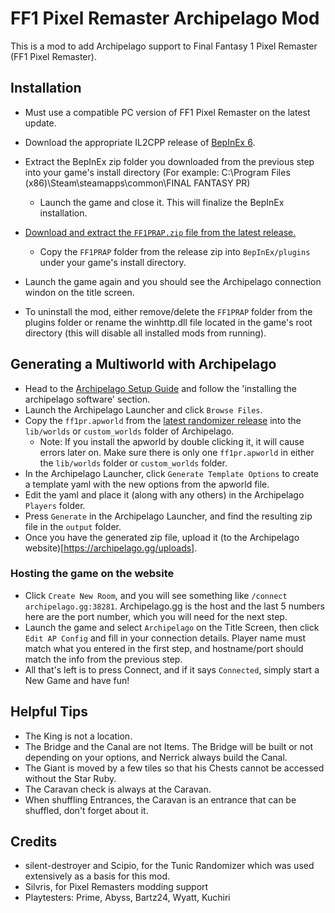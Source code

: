 ﻿# FF1 Pixel Remaster Archipelago Mod

This is a mod to add Archipelago support to Final Fantasy 1 Pixel Remaster (FF1 Pixel Remaster).

## Installation
- Must use a compatible PC version of FF1 Pixel Remaster on the latest update.

- Download the appropriate IL2CPP release of [BepInEx 6](https://github.com/BepInEx/BepInEx/releases/download/v6.0.0-pre.2/BepInEx-Unity.IL2CPP-win-x64-6.0.0-pre.2.zip).

- Extract the BepInEx zip folder you downloaded from the previous step into your game's install directory (For example: C:\Program Files (x86)\Steam\steamapps\common\FINAL FANTASY PR)
  - Launch the game and close it. This will finalize the BepInEx installation.
- [Download and extract the `FF1PRAP.zip` file from the latest release.](https://github.com/wildham0/FF1PRAP/releases/latest)
  - Copy the `FF1PRAP` folder from the release zip into `BepInEx/plugins` under your game's install directory.
- Launch the game again and you should see the Archipelago connection windon on the title screen.
- To uninstall the mod, either remove/delete the `FF1PRAP` folder from the plugins folder or rename the winhttp.dll file located in the game's root directory (this will disable all installed mods from running).


## Generating a Multiworld with Archipelago
- Head to the [Archipelago Setup Guide](https://archipelago.gg/tutorial/Archipelago/setup/en) and follow the 'installing the archipelago software' section.
- Launch the Archipelago Launcher and click `Browse Files`.
- Copy the `ff1pr.apworld` from the [latest randomizer release](https://github.com/wildham0/FF1PRAP/releases/latest) into the `lib/worlds` or `custom_worlds` folder of Archipelago.
  - Note: If you install the apworld by double clicking it, it will cause errors later on. Make sure there is only one `ff1pr.apworld` in either the `lib/worlds` folder or `custom_worlds` folder.
- In the Archipelago Launcher, click `Generate Template Options` to create a template yaml with the new options from the apworld file.
- Edit the yaml and place it (along with any others) in the Archipelago `Players` folder. 
- Press `Generate` in the Archipelago Launcher, and find the resulting zip file in the `output` folder.
- Once you have the generated zip file, upload it (to the Archipelago website)[https://archipelago.gg/uploads].


### Hosting the game on the website
- Click `Create New Room`, and you will see something like `/connect archipelago.gg:38281`. Archipelago.gg is the host and the last 5 numbers here are the port number, which you will need for the next step.
- Launch the game and select `Archipelago` on the Title Screen, then click `Edit AP Config` and fill in your connection details. Player name must match what you entered in the first step, and hostname/port should match the info from the previous step.
- All that's left is to press Connect, and if it says `Connected`, simply start a New Game and have fun!


## Helpful Tips
- The King is not a location.
- The Bridge and the Canal are not Items. The Bridge will be built or not depending on your options, and Nerrick always build the Canal.
- The Giant is moved by a few tiles so that his Chests cannot be accessed without the Star Ruby.
- The Caravan check is always at the Caravan.
- When shuffling Entrances, the Caravan is an entrance that can be shuffled, don't forget about it.

 
## Credits
- silent-destroyer and Scipio, for the Tunic Randomizer which was used extensively as a basis for this mod.
- Silvris, for Pixel Remasters modding support
- Playtesters: Prime, Abyss, Bartz24, Wyatt, Kuchiri